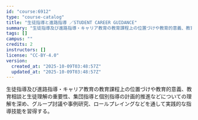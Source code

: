 ```yaml
---
id: "course:6912"
type: "course-catalog"
title: "生徒指導と進路指導 ／STUDENT CAREER GUIDANCE"
summary: "生徒指導及び進路指導・キャリア教育の教育課程上の位置づけや教育的意義、教育相談と生徒理解の重要性、集団指導と個別指導の計画的推進などについての理解を深め、グループ討議や事例研究、ロールプレイングなどを通して実践的な指導技能を習得する。"
tags: []
campus: ""
credits: 2
instructors: []
license: "CC-BY-4.0"
version:
  created_at: "2025-10-09T03:48:57Z"
  updated_at: "2025-10-09T03:48:57Z"
---
```

生徒指導及び進路指導・キャリア教育の教育課程上の位置づけや教育的意義、教育相談と生徒理解の重要性、集団指導と個別指導の計画的推進などについての理解を深め、グループ討議や事例研究、ロールプレイングなどを通して実践的な指導技能を習得する。

